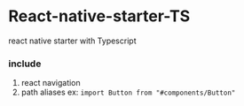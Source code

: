 # React-native-starter-TS
react native starter with Typescript

### include
1. react navigation
2. path aliases ex: `import Button from "#components/Button"`

